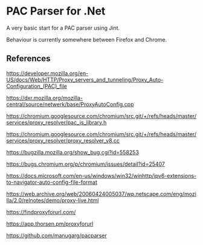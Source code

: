 ﻿# PAC Parser for .Net

A very basic start for a PAC parser using Jint.

Behaviour is currently somewhere between Firefox and Chrome.

## References

https://developer.mozilla.org/en-US/docs/Web/HTTP/Proxy_servers_and_tunneling/Proxy_Auto-Configuration_(PAC)_file

https://dxr.mozilla.org/mozilla-central/source/netwerk/base/ProxyAutoConfig.cpp

https://chromium.googlesource.com/chromium/src.git/+/refs/heads/master/services/proxy_resolver/pac_js_library.h

https://chromium.googlesource.com/chromium/src.git/+/refs/heads/master/services/proxy_resolver/proxy_resolver_v8.cc

https://bugzilla.mozilla.org/show_bug.cgi?id=558253

https://bugs.chromium.org/p/chromium/issues/detail?id=25407

https://docs.microsoft.com/en-us/windows/win32/winhttp/ipv6-extensions-to-navigator-auto-config-file-format

https://web.archive.org/web/20060424005037/wp.netscape.com/eng/mozilla/2.0/relnotes/demo/proxy-live.html

https://findproxyforurl.com/

https://app.thorsen.pm/proxyforurl

https://github.com/manugarg/pacparser

